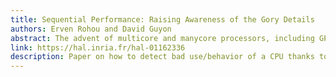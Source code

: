 ```yaml
---
title: Sequential Performance: Raising Awareness of the Gory Details
authors: Erven Rohou and David Guyon
abstract: The advent of multicore and manycore processors, including GPUs, in the customer market encouraged developers to focus on extraction of parallelism. While it is certainly true that parallelism can deliver performance boosts, parallelization is also a very complex and error-prone task, and any applications are still dominated by sequential sections. Micro-architectures have become extremely complex, and they usually do a very good job at executing fast a given sequence of instructions. When they occasionally fail, however, the penalty is severe. Pathological behaviors often have their roots in very low-level details of the micro-architecture, hardly available to the programmer. We argue that the impact of these low-level features on performance has been overlooked, often relegated to experts. We show that a few metrics can be easily defined to help assess the overall performance of an application, and quickly diagnose a problem. Finally, we illustrate our claim with a simple prototype, along with use cases.
link: https://hal.inria.fr/hal-01162336
description: Paper on how to detect bad use/behavior of a CPU thanks to an extension of the hwlock software
---
```

